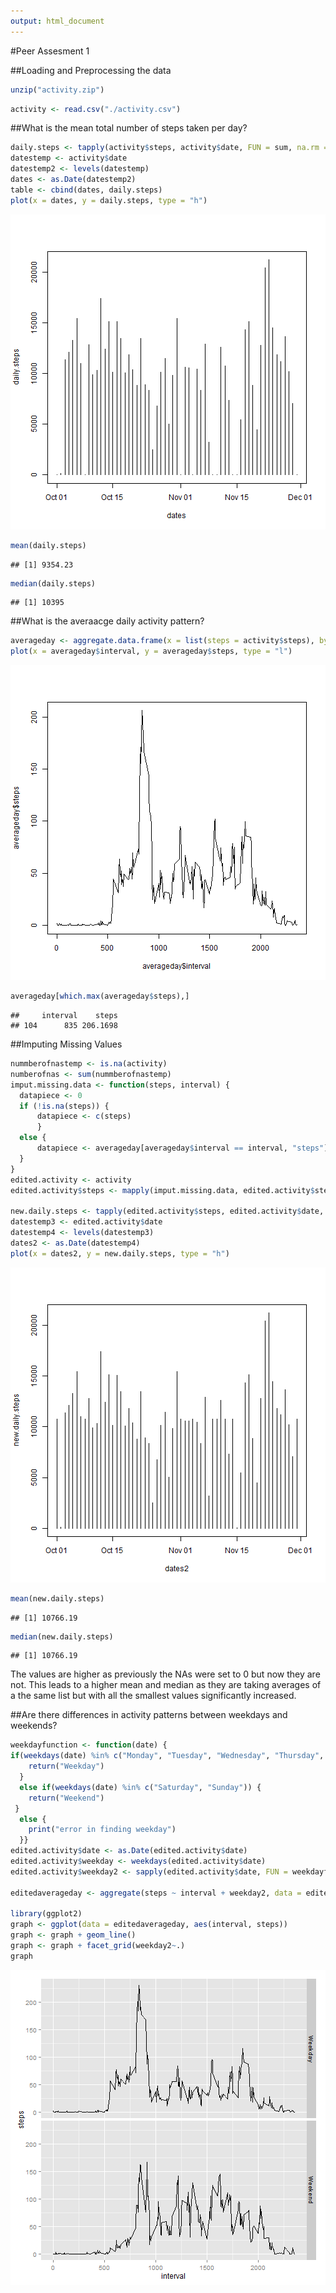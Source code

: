 ```yaml
---
output: html_document
---
```

#Peer Assesment 1

##Loading and Preprocessing the data


```r
unzip("activity.zip")
```

```r
activity <- read.csv("./activity.csv")
```

##What is the mean total number of steps taken per day?


```r
daily.steps <- tapply(activity$steps, activity$date, FUN = sum, na.rm = TRUE)
datestemp <- activity$date
datestemp2 <- levels(datestemp)
dates <- as.Date(datestemp2)
table <- cbind(dates, daily.steps)
plot(x = dates, y = daily.steps, type = "h")
```

![plot of chunk unnamed-chunk-2](figure/unnamed-chunk-2-1.png) 

```r
mean(daily.steps)
```

```
## [1] 9354.23
```

```r
median(daily.steps)
```

```
## [1] 10395
```

##What is the averaacge daily activity pattern?


```r
averageday <- aggregate.data.frame(x = list(steps = activity$steps), by = list(interval = activity$interval), FUN = mean, na.rm = TRUE)
plot(x = averageday$interval, y = averageday$steps, type = "l")
```

![plot of chunk unnamed-chunk-3](figure/unnamed-chunk-3-1.png) 

```r
averageday[which.max(averageday$steps),]
```

```
##     interval    steps
## 104      835 206.1698
```

##Imputing Missing Values


```r
nummberofnastemp <- is.na(activity)
numberofnas <- sum(nummberofnastemp)
imput.missing.data <- function(steps, interval) {
  datapiece <- 0
  if (!is.na(steps)) {
      datapiece <- c(steps)
      }
  else {
      datapiece <- averageday[averageday$interval == interval, "steps"]
  }
}
edited.activity <- activity
edited.activity$steps <- mapply(imput.missing.data, edited.activity$steps, edited.activity$interval)

new.daily.steps <- tapply(edited.activity$steps, edited.activity$date, FUN = sum, na.rm = TRUE)
datestemp3 <- edited.activity$date
datestemp4 <- levels(datestemp3)
dates2 <- as.Date(datestemp4)
plot(x = dates2, y = new.daily.steps, type = "h")
```

![plot of chunk unnamed-chunk-4](figure/unnamed-chunk-4-1.png) 

```r
mean(new.daily.steps)
```

```
## [1] 10766.19
```

```r
median(new.daily.steps)
```

```
## [1] 10766.19
```
The values are higher as previously the NAs were set to 0 but now they are not. This leads to a higher mean and median as they are taking averages of a the same list but with all the smallest values significantly increased. 

##Are there differences in activity patterns between weekdays and weekends?


```r
weekdayfunction <- function(date) {  
if(weekdays(date) %in% c("Monday", "Tuesday", "Wednesday", "Thursday", "Friday")) {
    return("Weekday")
  }
  else if(weekdays(date) %in% c("Saturday", "Sunday")) {
    return("Weekend")
 }
  else {
    print("error in finding weekday")
  }}
edited.activity$date <- as.Date(edited.activity$date)
edited.activity$weekday <- weekdays(edited.activity$date)
edited.activity$weekday2 <- sapply(edited.activity$date, FUN = weekdayfunction)

editedaverageday <- aggregate(steps ~ interval + weekday2, data = edited.activity, mean)

library(ggplot2)
graph <- ggplot(data = editedaverageday, aes(interval, steps))
graph <- graph + geom_line()
graph <- graph + facet_grid(weekday2~.)
graph
```

![plot of chunk unnamed-chunk-5](figure/unnamed-chunk-5-1.png) 
